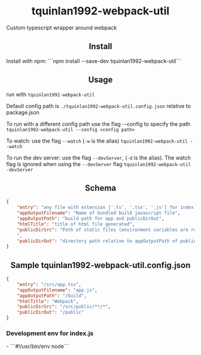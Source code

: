 <h1 align="center">tquinlan1992-webpack-util</h1>

Custom typescript wrapper around webpack

<h2 align="center">Install</h2>
Install with npm: ```npm install --save-dev tquinlan1992-webpack-util```

<h2 align="center">Usage</h2>

run with ```tquinlan1992-webpack-util```

Default config path is ```./tquinlan1992-webpack-util.config.json``` relative to package.json

To run with a different config path use the flag --config to specify the path ```tquinlan1992-webpack-util --config <config path>```

To watch: use the flag ```--watch``` (```-w``` is the alias) ```tquinlan1992-webpack-util --watch```

To run the dev server: use the flag ```--devServer```, (```-d``` is the alias).  The watch flag is ignored when using the ```--devServer``` flag
```tquinlan1992-webpack-util -devServer```  

<h2 align="center">Schema</h2>

```json
{
    "entry": "any file with extension ['.ts', '.tsx', '.js'] for index of app",
    "appOutputFilename": "Name of bundled build javascript file",
    "appOutputPath": "build path for app and publicDirOut",
    "htmlTitle": "title of html file generated",
    "publicDirSrc": "Path of static files (environment variables are recommended for this dirctory)"",
    ",
    "publicDirOut": "directory path relative to appOutputPath of publicDir build"
}
```

<h2 align="center">Sample tquinlan1992-webpack-util.config.json</h2>

```json
{
    "entry": "/src/app.tsx",
    "appOutputFilename": "app.js",
    "appOutputPath": "/build",
    "htmlTitle": "Webpack",
    "publicDirSrc": "/src/public/**/*",
    "publicDirOut": "/public"
}
```

<h3 align="left">Development env for index.js</h3>
- ```#!/usr/bin/env node```
